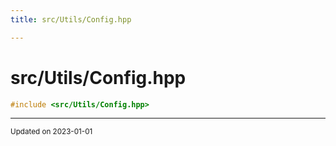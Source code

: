 ```yaml
---
title: src/Utils/Config.hpp

---
```


# src/Utils/Config.hpp




```cpp
#include <src/Utils/Config.hpp>
```






-------------------------------

<sub>Updated on 2023-01-01</sub>
